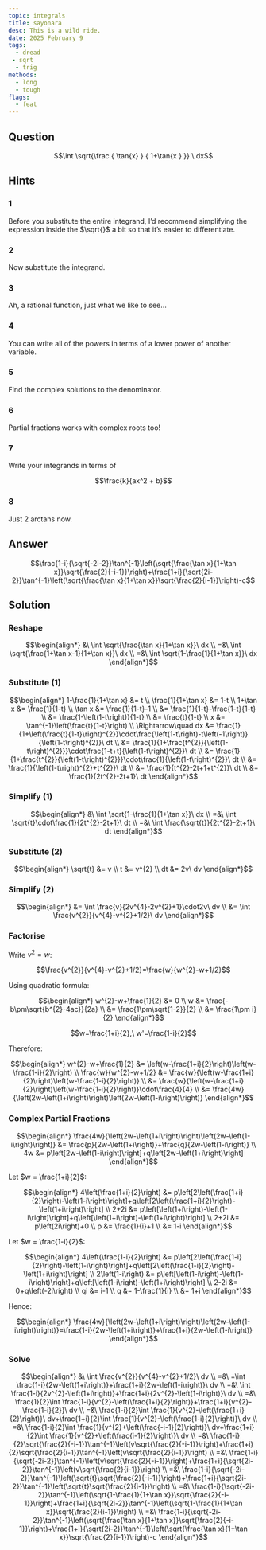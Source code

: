 ```yaml
---
topic: integrals
title: sayonara
desc: This is a wild ride.
date: 2025 February 9
tags:
  - dread
 - sqrt
  - trig
methods:
  - long
  - tough
flags:
  - feat
---
```



## Question
```math
\int
  \sqrt{\frac
    { \tan{x} }
    { 1+\tan{x }
  }}
\ dx
```


## Hints

### 1
Before you substitute the entire integrand, I’d recommend simplifying the expression inside the $\sqrt{}$ a bit so that it’s easier to differentiate.

### 2
Now substitute the integrand.

### 3
Ah, a rational function, just what we like to see...

### 4
You can write all of the powers in terms of a lower power of another variable.

### 5
Find the complex solutions to the denominator.

### 6
Partial fractions works with complex roots too!

### 7
Write your integrands in terms of

```math
\frac{k}{ax^2 + b}
```

### 8
Just 2 arctans now.


## Answer
```math
\frac{1-i}{\sqrt{-2i-2}}\tan^{-1}\left(\sqrt{\frac{\tan x}{1+\tan x}}\sqrt{\frac{2}{-i-1}}\right)+\frac{1+i}{\sqrt{2i-2}}\tan^{-1}\left(\sqrt{\frac{\tan x}{1+\tan x}}\sqrt{\frac{2}{i-1}}\right)-c
```


## Solution

### Reshape
```math
\begin{align*}
  &\ \int \sqrt{\frac{\tan x}{1+\tan x}}\ dx
  \\ =&\ \int \sqrt{\frac{1+\tan x-1}{1+\tan x}}\ dx
  \\ =&\ \int \sqrt{1-\frac{1}{1+\tan x}}\ dx
\end{align*}
```

### Substitute (1)
```math
\begin{align*}
  1-\frac{1}{1+\tan x} &= t
  \\ \frac{1}{1+\tan x} &= 1-t
  \\ 1+\tan x &= \frac{1}{1-t}
  \\ \tan x &= \frac{1}{1-t}-1
  \\ &= \frac{1}{1-t}-\frac{1-t}{1-t}
  \\ &= \frac{1-\left(1-t\right)}{1-t}
  \\ &= \frac{t}{1-t}
  \\ x &= \tan^{-1}\left(\frac{t}{1-t}\right)
  \\ \Rightarrow\quad dx &= \frac{1}{1+\left(\frac{t}{1-t}\right)^{2}}\cdot\frac{\left(1-t\right)-t\left(-1\right)}{\left(1-t\right)^{2}}\ dt
  \\ &= \frac{1}{1+\frac{t^{2}}{\left(1-t\right)^{2}}}\cdot\frac{1-t+t}{\left(1-t\right)^{2}}\ dt
  \\ &= \frac{1}{1+\frac{t^{2}}{\left(1-t\right)^{2}}}\cdot\frac{1}{\left(1-t\right)^{2}}\ dt
  \\ &= \frac{1}{\left(1-t\right)^{2}+t^{2}}\ dt
  \\ &= \frac{1}{t^{2}-2t+1+t^{2}}\ dt
  \\ &= \frac{1}{2t^{2}-2t+1}\ dt
\end{align*}
```

### Simplify (1)
```math
\begin{align*}
  &\ \int \sqrt{1-\frac{1}{1+\tan x}}\ dx
  \\ =&\ \int \sqrt{t}\cdot\frac{1}{2t^{2}-2t+1}\ dt
  \\ =&\ \int \frac{\sqrt{t}}{2t^{2}-2t+1}\ dt
\end{align*}
```

### Substitute (2)
```math
\begin{align*}
  \sqrt{t} &= v
  \\ t &= v^{2}
  \\ dt &= 2v\ dv
\end{align*}
```

### Simplify (2)
```math
\begin{align*}
  &= \int \frac{v}{2v^{4}-2v^{2}+1}\cdot2v\ dv
  \\ &= \int \frac{v^{2}}{v^{4}-v^{2}+1/2}\ dv
\end{align*}
```

### Factorise
Write $v^2 = w$:

```math
\frac{v^{2}}{v^{4}-v^{2}+1/2}=\frac{w}{w^{2}-w+1/2}
```

Using quadratic formula:

```math
\begin{align*}
  w^{2}-w+\frac{1}{2} &= 0
  \\ w &= \frac{-b\pm\sqrt{b^{2}-4ac}}{2a}
  \\ &= \frac{1\pm\sqrt{1-2}}{2}
  \\ &= \frac{1\pm i}{2}
\end{align*}
```

```math
w=\frac{1+i}{2},\ w'=\frac{1-i}{2}
```

Therefore:

```math
\begin{align*}
  w^{2}-w+\frac{1}{2} &= \left(w-\frac{1+i}{2}\right)\left(w-\frac{1-i}{2}\right)
  \\ \frac{w}{w^{2}-w+1/2} &= \frac{w}{\left(w-\frac{1+i}{2}\right)\left(w-\frac{1-i}{2}\right)}
  \\ &= \frac{w}{\left(w-\frac{1+i}{2}\right)\left(w-\frac{1-i}{2}\right)}\cdot\frac{4}{4}
  \\ &= \frac{4w}{\left(2w-\left(1+i\right)\right)\left(2w-\left(1-i\right)\right)}
\end{align*}
```

### Complex Partial Fractions
```math
\begin{align*}
  \frac{4w}{\left(2w-\left(1+i\right)\right)\left(2w-\left(1-i\right)\right)} &= \frac{p}{2w-\left(1+i\right)}+\frac{q}{2w-\left(1-i\right)}
  \\ 4w &= p\left[2w-\left(1-i\right)\right]+q\left[2w-\left(1+i\right)\right]
\end{align*}
```

Let $w = \frac{1+i}{2}$:

```math
\begin{align*}
  4\left(\frac{1+i}{2}\right)
    &= p\left[2\left(\frac{1+i}{2}\right)-\left(1-i\right)\right]+q\left[2\left(\frac{1+i}{2}\right)-\left(1+i\right)\right]
  \\ 2+2i &= p\left[\left(1+i\right)-\left(1-i\right)\right]+q\left[\left(1+i\right)-\left(1+i\right)\right]
  \\ 2+2i &= p\left(2i\right)+0
  \\ p &= \frac{1}{i}+1
  \\ &= 1-i
\end{align*}
```

Let $w = \frac{1-i}{2}$:

```math
\begin{align*}
  4\left(\frac{1-i}{2}\right)
    &= p\left[2\left(\frac{1-i}{2}\right)-\left(1-i\right)\right]+q\left[2\left(\frac{1-i}{2}\right)-\left(1+i\right)\right]
  \\ 2\left(1-i\right) &= p\left[\left(1-i\right)-\left(1-i\right)\right]+q\left[\left(1-i\right)-\left(1+i\right)\right]
  \\ 2-2i &= 0+q\left(-2i\right)
  \\ qi &= i-1
  \\ q &= 1-\frac{1}{i}
  \\ &= 1+i
\end{align*}
```

Hence:

```math
\begin{align*}
  \frac{4w}{\left(2w-\left(1+i\right)\right)\left(2w-\left(1-i\right)\right)}=\frac{1-i}{2w-\left(1+i\right)}+\frac{1+i}{2w-\left(1-i\right)}
\end{align*}
```

### Solve
```math
\begin{align*}
  &\ \int \frac{v^{2}}{v^{4}-v^{2}+1/2}\ dv
  \\ =&\ =\int \frac{1-i}{2w-\left(1+i\right)}+\frac{1+i}{2w-\left(1-i\right)}\ dv
  \\ =&\ \int \frac{1-i}{2v^{2}-\left(1+i\right)}+\frac{1+i}{2v^{2}-\left(1-i\right)}\ dv
  \\ =&\ \frac{1}{2}\int \frac{1-i}{v^{2}-\left(\frac{1+i}{2}\right)}+\frac{1+i}{v^{2}-\frac{1-i}{2}}\ dv
  \\ =&\ \frac{1-i}{2}\int \frac{1}{v^{2}-\left(\frac{1+i}{2}\right)}\ dv+\frac{1+i}{2}\int \frac{1}{v^{2}-\left(\frac{1-i}{2}\right)}\ dv
  \\ =&\ \frac{1-i}{2}\int \frac{1}{v^{2}+\left(\frac{-i-1}{2}\right)}\ dv+\frac{1+i}{2}\int \frac{1}{v^{2}+\left(\frac{i-1}{2}\right)}\ dv
  \\ =&\ \frac{1-i}{2}\sqrt{\frac{2}{-i-1}}\tan^{-1}\left(v\sqrt{\frac{2}{-i-1}}\right)+\frac{1+i}{2}\sqrt{\frac{2}{i-1}}\tan^{-1}\left(v\sqrt{\frac{2}{i-1}}\right)
  \\ =&\ \frac{1-i}{\sqrt{-2i-2}}\tan^{-1}\left(v\sqrt{\frac{2}{-i-1}}\right)+\frac{1+i}{\sqrt{2i-2}}\tan^{-1}\left(v\sqrt{\frac{2}{i-1}}\right)
  \\ =&\ \frac{1-i}{\sqrt{-2i-2}}\tan^{-1}\left(\sqrt{t}\sqrt{\frac{2}{-i-1}}\right)+\frac{1+i}{\sqrt{2i-2}}\tan^{-1}\left(\sqrt{t}\sqrt{\frac{2}{i-1}}\right)
  \\ =&\ \frac{1-i}{\sqrt{-2i-2}}\tan^{-1}\left(\sqrt{1-\frac{1}{1+\tan x}}\sqrt{\frac{2}{-i-1}}\right)+\frac{1+i}{\sqrt{2i-2}}\tan^{-1}\left(\sqrt{1-\frac{1}{1+\tan x}}\sqrt{\frac{2}{i-1}}\right)
  \\ =&\ \frac{1-i}{\sqrt{-2i-2}}\tan^{-1}\left(\sqrt{\frac{\tan x}{1+\tan x}}\sqrt{\frac{2}{-i-1}}\right)+\frac{1+i}{\sqrt{2i-2}}\tan^{-1}\left(\sqrt{\frac{\tan x}{1+\tan x}}\sqrt{\frac{2}{i-1}}\right)-c
\end{align*}
```
